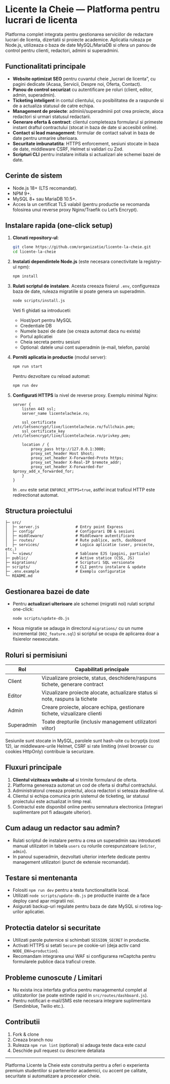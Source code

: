 # Licente la Cheie — Platforma pentru lucrari de licenta

Platforma complet integrata pentru gestionarea serviciilor de redactare lucrari de licenta, dizertatii si proiecte academice. Aplicatia ruleaza pe Node.js, utilizeaza o baza de date MySQL/MariaDB si ofera un panou de control pentru clienti, redactori, admini si superadmini.

## Functionalitati principale

- **Website optimizat SEO** pentru cuvantul cheie „lucrari de licenta”, cu pagini dedicate (Acasa, Servicii, Despre noi, Oferta, Contact).
- **Panou de control securizat** cu autentificare pe roluri (client, editor, admin, superadmin).
- **Ticketing inteligent** in contul clientului, cu posibilitatea de a raspunde si de a actualiza statusul de catre echipa.
- **Management de proiecte**: adminii/superadminii pot crea proiecte, aloca redactori si urmari statusul redactarii.
- **Generare oferta & contract**: clientul completeaza formularul si primeste instant draftul contractului (stocat in baza de date si accesibil online).
- **Contact si lead management**: formular de contact salvat in baza de date pentru urmarire ulterioara.
- **Securitate imbunatatita**: HTTPS enforcement, sesiuni stocate in baza de date, middleware CSRF, Helmet si validari cu Zod.
- **Scripturi CLI** pentru instalare initiala si actualizari ale schemei bazei de date.

## Cerinte de sistem

- Node.js 18+ (LTS recomandat).
- NPM 9+.
- MySQL 8+ sau MariaDB 10.5+.
- Acces la un certificat TLS valabil (pentru productie se recomanda folosirea unui reverse proxy Nginx/Traefik cu Let’s Encrypt).

## Instalare rapida (one-click setup)

1. **Clonati repository-ul**:

   ```bash
   git clone https://github.com/organizatie/licente-la-cheie.git
   cd licente-la-cheie
   ```

2. **Instalati dependintele Node.js** (este necesara conectivitate la registry-ul npm):

   ```bash
   npm install
   ```

3. **Rulati scriptul de instalare**. Acesta creeaza fisierul `.env`, configureaza baza de date, ruleaza migratiile si poate genera un superadmin.

   ```bash
   node scripts/install.js
   ```

   Veti fi ghidati sa introduceti:

   - Host/port pentru MySQL
   - Credentiale DB
   - Numele bazei de date (se creaza automat daca nu exista)
   - Portul aplicatiei
   - Cheia secreta pentru sesiuni
   - Optional: datele unui cont superadmin (e-mail, telefon, parola)

4. **Porniti aplicatia in productie** (modul server):

   ```bash
   npm run start
   ```

   Pentru dezvoltare cu reload automat:

   ```bash
   npm run dev
   ```

5. **Configurati HTTPS** la nivel de reverse proxy. Exemplu minimal Nginx:

   ```nginx
   server {
       listen 443 ssl;
       server_name licentelacheie.ro;

       ssl_certificate /etc/letsencrypt/live/licentelacheie.ro/fullchain.pem;
       ssl_certificate_key /etc/letsencrypt/live/licentelacheie.ro/privkey.pem;

       location / {
           proxy_pass http://127.0.0.1:3000;
           proxy_set_header Host $host;
           proxy_set_header X-Forwarded-Proto https;
           proxy_set_header X-Real-IP $remote_addr;
           proxy_set_header X-Forwarded-For $proxy_add_x_forwarded_for;
       }
   }
   ```

   In `.env` este setat `ENFORCE_HTTPS=true`, astfel incat traficul HTTP este redirectionat automat.

## Structura proiectului

```
├─ src/
│  ├─ server.js                # Entry point Express
│  ├─ config/                  # Configurari DB & sesiuni
│  ├─ middleware/              # Middleware autentificare
│  ├─ routes/                  # Rute publice, auth, dashboard
│  ├─ services/                # Logica aplicatie (user, proiecte, etc.)
│  └─ views/                   # Sabloane EJS (pagini, partiale)
├─ public/                     # Active statice (CSS, JS)
├─ migrations/                 # Scripturi SQL versionate
├─ scripts/                    # CLI pentru instalare & update
├─ .env.example                # Exemplu configuratie
└─ README.md
```

## Gestionarea bazei de date

- Pentru **actualizari ulterioare** ale schemei (migratii noi) rulati scriptul one-click:

  ```bash
  node scripts/update-db.js
  ```

- Noua migratie se adauga in directorul `migrations/` cu un nume incremental (`002_feature.sql`) si scriptul se ocupa de aplicarea doar a fisierelor neexecutate.

## Roluri si permisiuni

| Rol         | Capabilitati principale |
|-------------|-------------------------|
| Client      | Vizualizare proiecte, status, deschidere/raspuns tichete, generare contract |
| Editor      | Vizualizare proiecte alocate, actualizare status si note, raspuns la tichete |
| Admin       | Creare proiecte, alocare echipa, gestionare tichete, vizualizare clienti |
| Superadmin  | Toate drepturile (inclusiv management utilizatori viitor) |

Sesiunile sunt stocate in MySQL, parolele sunt hash-uite cu bcryptjs (cost 12), iar middleware-urile Helmet, CSRF si rate limiting (nivel browser cu cookies HttpOnly) contribuie la securizare.

## Fluxuri principale

1. **Clientul viziteaza website-ul** si trimite formularul de oferta.
2. Platforma genereaza automat un cod de oferta si draftul contractului.
3. Administratorul creeaza proiectul, aloca redactori si seteaza deadline-ul.
4. Clientul si echipa comunica prin sistemul de ticketing, iar statusul proiectului este actualizat in timp real.
5. Contractul este disponibil online pentru semnatura electronica (integrari suplimentare pot fi adaugate ulterior).

## Cum adaug un redactor sau admin?

- Rulati scriptul de instalare pentru a crea un superadmin sau introduceti manual utilizatori in tabela `users` cu rolurile corespunzatoare (`editor`, `admin`).
- In panoul superadmin, dezvoltati ulterior interfete dedicate pentru management utilizatori (punct de extensie recomandat).

## Testare si mentenanta

- Folositi `npm run dev` pentru a testa functionalitatile local.
- Utilizati `node scripts/update-db.js` pe productie inainte de a face deploy cand apar migratii noi.
- Asigurati backup-uri regulate pentru baza de date MySQL si rotirea log-urilor aplicatiei.

## Protectia datelor si securitate

- Utilizati parole puternice si schimbati `SESSION_SECRET` in productie.
- Activati HTTPS si setati `Secure` pe cookie-uri (deja activ cand `NODE_ENV=production`).
- Recomandam integrarea unui WAF si configurarea reCaptcha pentru formularele publice daca traficul creste.

## Probleme cunoscute / Limitari

- Nu exista inca interfata grafica pentru managementul complet al utilizatorilor (se poate extinde rapid in `src/routes/dashboard.js`).
- Pentru notificari e-mail/SMS este necesara integrare suplimentara (Sendinblue, Twilio etc.).

## Contributii

1. Fork & clone
2. Creaza branch nou
3. Ruleaza `npm run lint` (optional) si adauga teste daca este cazul
4. Deschide pull request cu descriere detaliata

---

Platforma Licente la Cheie este construita pentru a oferi o experienta premium studentilor si partenerilor academici, cu accent pe calitate, securitate si automatizare a proceselor cheie.

